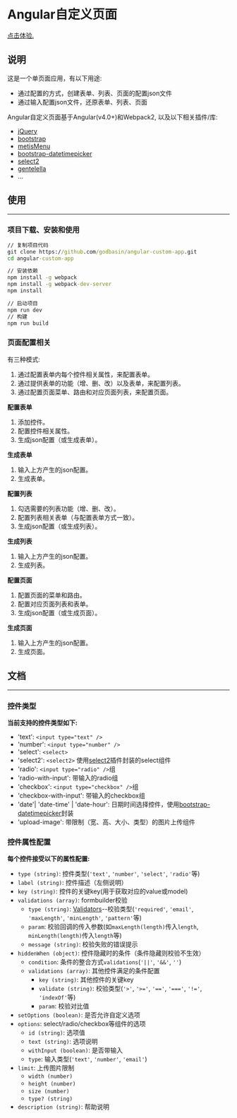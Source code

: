 # Angular自定义页面

[点击体验.](http://ord2aijir.bkt.clouddn.com/#/home/custom-app)

## 说明
这是一个单页面应用，有以下用途:
- 通过配置的方式，创建表单、列表、页面的配置json文件
- 通过输入配置json文件，还原表单、列表、页面

Angular自定义页面基于Angular(v4.0+)和Webpack2, 以及以下相关插件/库:
- [jQuery](https://jquery.com/)
- [bootstrap](http://getbootstrap.com/)
- [metisMenu](https://github.com/onokumus/metismenu)
- [bootstrap-datetimepicker](http://www.bootcss.com/p/bootstrap-datetimepicker/)
- [select2](https://select2.github.io/)
- [gentelella](https://github.com/puikinsh/gentelella)
- ...

## 使用
---
### 项目下载、安装和使用

``` cmd
// 复制项目代码
git clone https://github.com/godbasin/angular-custom-app.git
cd angular-custom-app

// 安装依赖
npm install -g webpack
npm install -g webpack-dev-server
npm install

// 启动项目
npm run dev
// 构建
npm run build
```

### 页面配置相关
有三种模式:
1. 通过配置表单内每个控件相关属性，来配置表单。
2. 通过提供表单的功能（增、删、改）以及表单，来配置列表。
3. 通过配置页面菜单、路由和对应页面列表，来配置页面。

**配置表单**
1. 添加控件。
2. 配置控件相关属性。
3. 生成json配置（或生成表单）。

**生成表单**
1. 输入上方产生的json配置。
2. 生成表单。

**配置列表**
1. 勾选需要的列表功能（增、删、改）。
2. 配置列表相关表单（与配置表单方式一致）。
3. 生成json配置（或生成列表）。

**生成列表**
1. 输入上方产生的json配置。
2. 生成列表。

**配置页面**
1. 配置页面的菜单和路由。
2. 配置对应页面列表和表单。
3. 生成json配置（或生成页面）。

**生成页面**
1. 输入上方产生的json配置。
2. 生成页面。

## 文档
---
### 控件类型
**当前支持的控件类型如下:**
- 'text': `<input type="text" />`
- 'number': `<input type="number" />`
- 'select': `<select>`
- 'select2': `<select2>` 使用[select2](https://select2.github.io/)插件封装的select组件
- 'radio': `<input type="radio" />`组
- 'radio-with-input': 带输入的radio组
- 'checkbox': `<input type="checkbox" />`组
- 'checkbox-with-input': 带输入的checkbox组
- 'date'| 'date-time' | 'date-hour': 日期时间选择控件，使用[bootstrap-datetimepicker](http://www.bootcss.com/p/bootstrap-datetimepicker/)封装
- 'upload-image': 带限制（宽、高、大小、类型）的图片上传组件

### 控件属性配置
**每个控件接受以下的属性配置:**
- `type (string)`: 控件类型(`'text'`, `'number'`, `'select'`, `'radio'`等)
- `label (string)`: 控件描述（左侧说明）
- `key (string)`: 控件的关键key(用于获取对应的value或model)
- `validations (array)`: formbuilder校验
  - `type (string)`: [Validators](https://angular.io/docs/ts/latest/api/forms/index/Validators-class.html)--校验类型(`'required'`, `'email'`, `'maxLength'`, `'minLength'`, `'pattern'`等)
  - `param`: 校验回调的传入参数(如`maxLength(length)`传入`length`, `minLength(length)`传入`length`等)
  - `message (string)`: 校验失败的错误提示
- `hiddenWhen (object)`: 控件隐藏时的条件（条件隐藏则校验不生效）
  - `condition`: 条件的整合方式`validations`(`'||'`, `'&&'`, `''`)
  - `validations (array)`: 其他控件满足的条件配置
    - `key (string)`: 其他控件的关键key
    - `validate (string)`: 校验类型(`'>'`, `'>='`, `'=='`, `'==='`, `'!='`, `'indexOf'`等)
    - `param`: 校验对比值
- `setOptions (boolean)`: 是否允许自定义选项
- `options`: select/radio/checkbox等组件的选项
  - `id (string)`: 选项值
  - `text (string)`: 选项说明
  - `withInput (boolean)`: 是否带输入
  - `type`: 输入类型(`'text'`, `'number'`, `'email'`)
- `limit`: 上传图片限制
  - `width (number)`
  - `height (number)`
  - `size (number)`
  - `type? (string)`
- `description (string)`: 帮助说明
